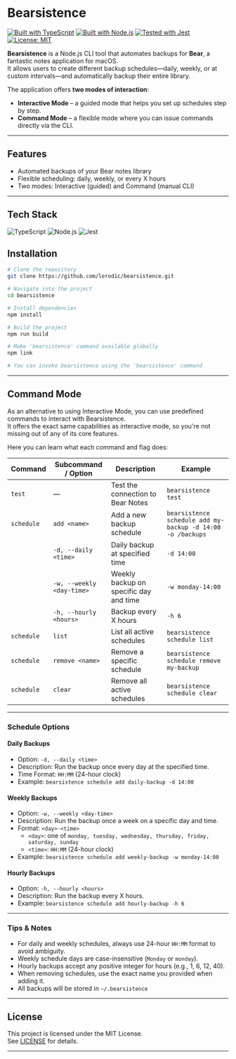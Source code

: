 # Bearsistence

[![Built with TypeScript](https://img.shields.io/badge/Built%20with-TypeScript-3178c6?logo=typescript&logoColor=white)](https://www.typescriptlang.org/)
[![Built with Node.js](https://img.shields.io/badge/Built%20with-Node.js-339933?logo=node.js&logoColor=white)](https://nodejs.org/)
[![Tested with Jest](https://img.shields.io/badge/Tested%20with-Jest-C21325?logo=jest&logoColor=white)](https://jestjs.io/)
[![License: MIT](https://img.shields.io/badge/License-MIT-yellow.svg)](LICENSE)

**Bearsistence** is a Node.js CLI tool that automates backups for **Bear**, a fantastic notes application for macOS.  
It allows users to create different backup schedules—daily, weekly, or at custom intervals—and automatically backup their entire library.

The application offers **two modes of interaction**:

- **Interactive Mode** – a guided mode that helps you set up schedules step by step.
- **Command Mode** – a flexible mode where you can issue commands directly via the CLI.

---

## Features

- Automated backups of your Bear notes library
- Flexible scheduling: daily, weekly, or every X hours
- Two modes: Interactive (guided) and Command (manual CLI)

---

## Tech Stack

![TypeScript](https://img.shields.io/badge/TypeScript-3178c6?logo=typescript&logoColor=white)
![Node.js](https://img.shields.io/badge/Node.js-339933?logo=node.js&logoColor=white)
![Jest](https://img.shields.io/badge/Jest-C21325?logo=jest&logoColor=white)

## Installation

```bash
# Clone the repository
git clone https://github.com/lerodic/bearsistence.git

# Navigate into the project
cd bearsistence

# Install dependencies
npm install

# Build the project
npm run build

# Make 'bearsistence' command available globally
npm link

# You can invoke bearsistence using the 'bearsistence' command
```

---

## Command Mode

As an alternative to using Interactive Mode, you can use predefined commands to interact with Bearsistence.  
It offers the exact same capabilities as interactive mode, so you're not missing out of any of its core features.

Here you can learn what each command and flag does:

| Command    | Subcommand / Option       | Description                            | Example                                                    |
| ---------- | ------------------------- | -------------------------------------- | ---------------------------------------------------------- |
| `test`     | —                         | Test the connection to Bear Notes      | `bearsistence test`                                        |
| `schedule` | `add <name>`              | Add a new backup schedule              | `bearsistence schedule add my-backup -d 14:00 -o /backups` |
|            | `-d, --daily <time>`      | Daily backup at specified time         | `-d 14:00`                                                 |
|            | `-w, --weekly <day-time>` | Weekly backup on specific day and time | `-w monday-14:00`                                          |
|            | `-h, --hourly <hours>`    | Backup every X hours                   | `-h 6`                                                     |
| `schedule` | `list`                    | List all active schedules              | `bearsistence schedule list`                               |
| `schedule` | `remove <name>`           | Remove a specific schedule             | `bearsistence schedule remove my-backup`                   |
| `schedule` | `clear`                   | Remove all active schedules            | `bearsistence schedule clear`                              |

---

### Schedule Options

#### Daily Backups

- Option: `-d, --daily <time>`
- Description: Run the backup once every day at the specified time.
- Time Format: `HH:MM` (24-hour clock)
- Example: `bearsistence schedule add daily-backup -d 14:00`

#### Weekly Backups

- Option: `-w, --weekly <day-time>`
- Description: Run the backup once a week on a specific day and time.
- Format: `<day>-<time>`
  - `<day>`: one of `monday, tuesday, wednesday, thursday, friday, saturday, sunday`
  - `<time>`: `HH:MM` (24-hour clock)
- Example: `bearsistence schedule add weekly-backup -w monday-14:00`

#### Hourly Backups

- Option: `-h, --hourly <hours>`
- Description: Run the backup every X hours.
- Example: `bearsistence schedule add hourly-backup -h 6`

---

### Tips & Notes

- For daily and weekly schedules, always use 24-hour `HH:MM` format to avoid ambiguity.
- Weekly schedule days are case-insensitive (`Monday` or `monday`).
- Hourly backups accept any positive integer for hours (e.g., 1, 6, 12, 40).
- When removing schedules, use the exact name you provided when adding it.
- All backups will be stored in `~/.bearsistence`

---

## License

This project is licensed under the MIT License.  
See [LICENSE](LICENSE) for details.

---
